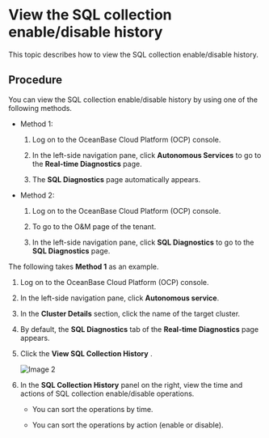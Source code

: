 View the SQL collection enable/disable history
===================================================================

This topic describes how to view the SQL collection enable/disable history.

Procedure
------------------------------

You can view the SQL collection enable/disable history by using one of the following methods.

* Method 1:

   1. Log on to the OceanBase Cloud Platform (OCP) console.

   2. In the left-side navigation pane, click **Autonomous Services** to go to the **Real-time Diagnostics** page.

   3. The **SQL Diagnostics** page automatically appears.

* Method 2:

   1. Log on to the OceanBase Cloud Platform (OCP) console.

   2. To go to the O&M page of the tenant.

   3. In the left-side navigation pane, click **SQL Diagnostics** to go to the **SQL Diagnostics** page.

The following takes **Method 1** as an example.

1. Log on to the OceanBase Cloud Platform (OCP) console.

2. In the left-side navigation pane, click **Autonomous service**.

3. In the **Cluster Details** section, click the name of the target cluster.

4. By default, the **SQL Diagnostics** tab of the **Real-time Diagnostics** page appears.

5. Click the **View SQL Collection History** .

   ![Image 2](https://help-static-aliyun-doc.aliyuncs.com/assets/img/en-US/3924633561/p440557.png)

6. In the **SQL Collection History** panel on the right, view the time and actions of SQL collection enable/disable operations.

   * You can sort the operations by time.

   * You can sort the operations by action (enable or disable).
